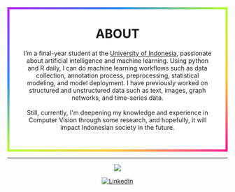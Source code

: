 <div align="center" style="   background-color: white;
  border: 5px solid transparent;
  border-image: linear-gradient(to bottom right, #b827fc 0%, #2c90fc 25%, #b8fd33 50%, #fec837 75%, #fd1892 100%);
  border-image-slice: 1; padding-bottom:3em; padding-left: 2em; padding-right:2em;">
<h1>ABOUT</h1>
I’m a final-year student at the <a href="https://www.ui.ac.id/">University of Indonesia</a>, passionate about artificial intelligence and machine learning. Using python and R daily, I can do machine learning workflows such as data collection, annotation process, preprocessing, statistical modeling, and model deployment. I have previously worked on structured and unstructured data such as text, images, graph networks, and time-series data. 
<br><br>
Still, currently, I'm deepening my knowledge and experience in Computer Vision through some research, and hopefully, it will impact Indonesian society in the future.
</div>

---

<p align="center" >
<img src="https://github-readme-stats.vercel.app/api?username=danielsyahputra13&show_icons=true&count_private=true" style="text-align:center" />
</p>

<div align="center">

[![LinkedIn](https://img.shields.io/badge/linkedin-%230077B5.svg?style=for-the-badge&logo=linkedin&logoColor=white)](https://www.linkedin.com/in/danielsyahputra/)

</div>
